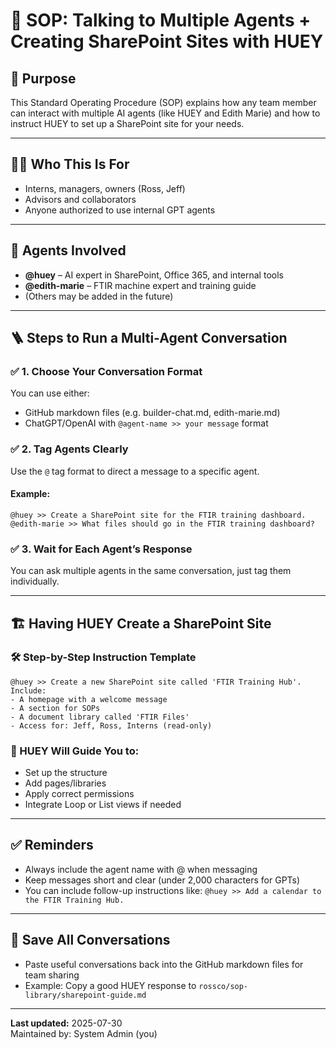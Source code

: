 
# 🧠 SOP: Talking to Multiple Agents + Creating SharePoint Sites with HUEY

## 📍 Purpose
This Standard Operating Procedure (SOP) explains how any team member can interact with multiple AI agents (like HUEY and Edith Marie) and how to instruct HUEY to set up a SharePoint site for your needs.

---

## 🧑‍💼 Who This Is For
- Interns, managers, owners (Ross, Jeff)
- Advisors and collaborators
- Anyone authorized to use internal GPT agents

---

## 🤖 Agents Involved
- **@huey** – AI expert in SharePoint, Office 365, and internal tools
- **@edith-marie** – FTIR machine expert and training guide
- (Others may be added in the future)

---

## 🪜 Steps to Run a Multi-Agent Conversation

### ✅ 1. Choose Your Conversation Format
You can use either:
- GitHub markdown files (e.g. builder-chat.md, edith-marie.md)
- ChatGPT/OpenAI with `@agent-name >> your message` format

### ✅ 2. Tag Agents Clearly
Use the `@` tag format to direct a message to a specific agent.

#### Example:
```
@huey >> Create a SharePoint site for the FTIR training dashboard.
@edith-marie >> What files should go in the FTIR training dashboard?
```

### ✅ 3. Wait for Each Agent’s Response
You can ask multiple agents in the same conversation, just tag them individually.

---

## 🏗️ Having HUEY Create a SharePoint Site

### 🛠️ Step-by-Step Instruction Template

```
@huey >> Create a new SharePoint site called 'FTIR Training Hub'.
Include:
- A homepage with a welcome message
- A section for SOPs
- A document library called 'FTIR Files'
- Access for: Jeff, Ross, Interns (read-only)
```

### 📝 HUEY Will Guide You to:
- Set up the structure
- Add pages/libraries
- Apply correct permissions
- Integrate Loop or List views if needed

---

## ✅ Reminders
- Always include the agent name with @ when messaging
- Keep messages short and clear (under 2,000 characters for GPTs)
- You can include follow-up instructions like:
  `@huey >> Add a calendar to the FTIR Training Hub.`

---

## 📂 Save All Conversations
- Paste useful conversations back into the GitHub markdown files for team sharing
- Example: Copy a good HUEY response to `rossco/sop-library/sharepoint-guide.md`

---

**Last updated:** 2025-07-30  
Maintained by: System Admin (you)
